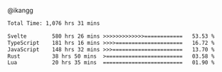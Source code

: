 @ikangg
<!--START_SECTION:waka-->

```txt
Total Time: 1,076 hrs 31 mins

Svelte        580 hrs 26 mins >>>>>>>>>>>>>============   53.53 %
TypeScript    181 hrs 16 mins >>>>=====================   16.72 %
JavaScript    148 hrs 32 mins >>>======================   13.70 %
Rust          38 hrs 50 mins  >========================   03.58 %
Lua           20 hrs 35 mins  =========================   01.90 %
```

<!--END_SECTION:waka-->
